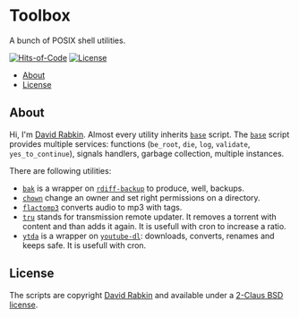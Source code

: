 # Toolbox
A bunch of POSIX shell utilities.

[![Hits-of-Code](https://hitsofcode.com/github/rdavid/toolbox?branch=master)](https://hitsofcode.com/view/github/rdavid/toolbox?branch=master)
[![License](https://img.shields.io/github/license/rdavid/toolbox)](https://github.com/rdavid/toolbox/blob/master/LICENSE.txt)

* [About](#about)
* [License](#license)

## About
Hi, I'm [David Rabkin](http://davi.drabk.in). Almost every utility inherits [`base`](app/base) script. The [`base`](app/base) script provides multiple services: functions (`be_root`, `die`, `log`, `validate`, `yes_to_continue`), signals handlers, garbage collection, multiple instances.

There are following utilities:
- [`bak`](app/bak.sh) is a wrapper on [`rdiff-backup`](https://github.com/rdiff-backup/rdiff-backup) to produce, well, backups.
- [`chown`](app/chown.sh) change an owner and set right permissions on a directory.
- [`flactomp3`](app/flactomp3.sh) converts audio to mp3 with tags.
- [`tru`](app/tru.sh) stands for transmission remote updater. It removes a torrent with content and than adds it again. It is usefull with cron to increase a ratio.
- [`ytda`](app/ytda.sh) is a wrapper on [`youtube-dl`](https://github.com/ytdl-org/youtube-dl): downloads, converts, renames and keeps safe. It is usefull with cron.

## License
The scripts are copyright [David Rabkin](http://davi.drabk.in) and available under a [2-Claus BSD license](https://github.com/rdavid/toolbox/blob/master/LICENSE.txt).
